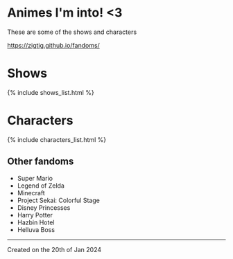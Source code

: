 # Animes I'm into! <3

These are some of the shows and characters

https://zigtig.github.io/fandoms/

# Shows
{% include shows_list.html %}

# Characters
{% include characters_list.html %}

## Other fandoms
* Super Mario
* Legend of Zelda
* Minecraft
* Project Sekai: Colorful Stage
* Disney Princesses
* Harry Potter
* Hazbin Hotel
* Helluva Boss

---
Created on the 20th of Jan 2024
